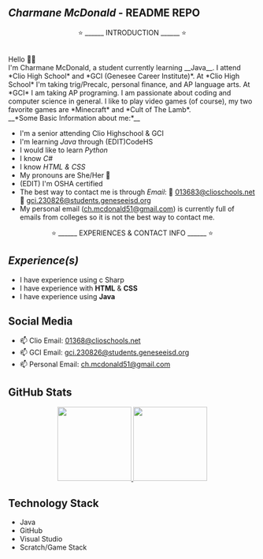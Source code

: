 ## *Charmane McDonald* - README REPO

<p align='center'> 
⭐ ______ INTRODUCTION ______ ⭐
</p> 
<br />
Hello 👋😃
<br />
I'm Charmane McDonald, a student currently learning __Java__. I attend *Clio High School* and *GCI (Genesee Career Institute)*. 
At *Clio High School* I'm taking trig/Precalc, personal finance, and AP language arts. At *GCI* I am taking AP programing. I am 
passionate about coding and computer science in general. I like to play video games (of course), my two favorite games are 
*Minecraft* and *Cult of The Lamb*. 
<br />
__*Some Basic Information about me:*__

- I'm a senior attending Clio Highschool & GCI
- I'm learning *Java* through (EDIT)CodeHS
- I would like to learn *Python*
- I know *C#*
- I know *HTML & CSS*
- My pronouns are She/Her 💖
- (EDIT) I'm OSHA certified 
- The best way to contact me is through *Email*:
                                       🖤 013683@clioschools.net
                                       🖤 gci.230826@students.geneseeisd.org
- My personal email (ch.mcdonald51@gmail.com) is currently full of emails from colleges so it is not the best way to contact me.

<p align='center'> 
⭐ ______ EXPERIENCES & CONTACT INFO ______ ⭐
</p> 

__*Experience(s)*__
 -
 - I have experience using c Sharp
 - I have experience with __HTML__ & __CSS__
 - I have experience using __Java__

## Social Media

<p align='center'> 

   - 📫 Clio Email: <a href='mailto:01368@clioschools.net'>01368@clioschools.net</a> 
   - 📫 GCI Email: <a href='mailto:gci.230826@students.geneseeisd.org'>gci.230826@students.geneseeisd.org</a>
   - 📫 Personal Email: <a href='mailto:ch.mcdonald51@gmail.com'>ch.mcdonald51@gmail.com</a>

</p> 

## GitHub Stats
<p align='center'> 
   <a href="https://github-readme-stats.vercel.app/api?username=yourusername&show_icons=true&count_private=true"> 
       <img height=150 src="https://github-readme-stats.vercel.app/api?username=05charmane&show_icons=true&count_private=true"/> 
   </a> 
   <a href="https://github.com/05charmane/github-readme-stats"> 
       <img height=150 src="https://github-readme-stats.vercel.app/api/top-langs/?username=05charmane&layout=compact"/> 
   </a> 
</p> 

## Technology Stack 

- Java
- GitHub
- Visual Studio
- Scratch/Game Stack

<!--
**05charmane/05charmane** is a ✨ _special_ ✨ repository because its `README.md` (this file) appears on your GitHub profile.
-->
